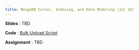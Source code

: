 ```yaml
---
title: MongoDB Cursor, Indexing, and Data Modeling (Jul 16)
---
```


**Slides**
: TBD

**Code**
: [Bulk Upload Script](https://gist.github.com/kremaali/ce25ce78f229b37a8c01b44a22058b84)

**Assignment**
: TBD

